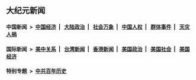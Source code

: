 ## 大纪元新闻

#### 中国新闻 &nbsp;>&nbsp; [中国经济](indexes/ncid283/README.md?08041245) &nbsp;| &nbsp; [大陆政治](indexes/ncid277/README.md?08041245) &nbsp;| &nbsp; [社会万象](indexes/ncid282/README.md?08041245) &nbsp;| &nbsp; [中国人权](indexes/ncid278/README.md?08041245) &nbsp;| &nbsp; [群体事件](indexes/ncid279/README.md?08041245) &nbsp;| &nbsp; [天灾人祸](indexes/ncid280/README.md?08041245)

#### 国际新闻 &nbsp;>&nbsp; [美中关系](indexes/nf1412576/README.md?08041245) &nbsp;| &nbsp; [台湾新闻](indexes/ncid1349361/README.md?08041245) &nbsp;| &nbsp; [香港新闻](indexes/ncid1349362/README.md?08041245) &nbsp;| &nbsp; [美国政治](indexes/ncid1078159/README.md?08041245) &nbsp;| &nbsp; [美国社会](indexes/ncid1078160/README.md?08041245) &nbsp;| &nbsp; [美国经济](indexes/ncid1078158/README.md?08041245)

#### 特别专题 &nbsp;>&nbsp; [中共百年历史](https://github.com/epoch-news/epoch-special/blob/master/README.md?08041245)  
